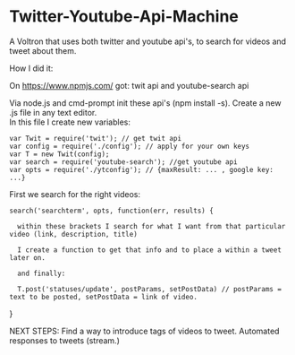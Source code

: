 # Twitter-Youtube-Api-Machine
A Voltron that uses both twitter and youtube api's, to search for videos and tweet about them.

How I did it:

On https://www.npmjs.com/ got: twit api and youtube-search api

Via node.js and cmd-prompt init these api's (npm install <name> -s).
Create a new .js file in any text editor.  
In this file I create new variables:
  
    var Twit = require('twit'); // get twit api
    var config = require('./config'); // apply for your own keys
    var T = new Twit(config); 
    var search = require('youtube-search'); //get youtube api
    var opts = require('./ytconfig'); // {maxResult: ... , google key: ...}

First we search for the right videos:
  
    search('searchterm', opts, function(err, results) {

      within these brackets I search for what I want from that particular video (link, description, title)

      I create a function to get that info and to place a within a tweet later on.

      and finally: 

      T.post('statuses/update', postParams, setPostData) // postParams = text to be posted, setPostData = link of video.
}

NEXT STEPS: Find a way to introduce tags of videos to tweet.
            Automated responses to tweets (stream.)
